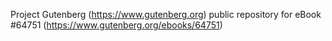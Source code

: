 Project Gutenberg (https://www.gutenberg.org) public repository for
eBook #64751 (https://www.gutenberg.org/ebooks/64751)
